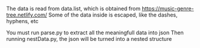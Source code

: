 The data is read from data.list, which is obtained from https://music-genre-tree.netlify.com/
Some of the data inside is escaped, like the dashes, hyphens, etc

You must run parse.py to extract all the meaningfull data into json
Then running nestData.py, the json will be turned into a nested structure
